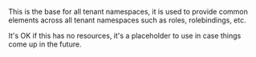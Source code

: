 This is the base for all tenant namespaces, it is used to provide common elements across all tenant namespaces such as roles, rolebindings, etc.

It's OK if this has no resources, it's a placeholder to use in case things come up in the future.
